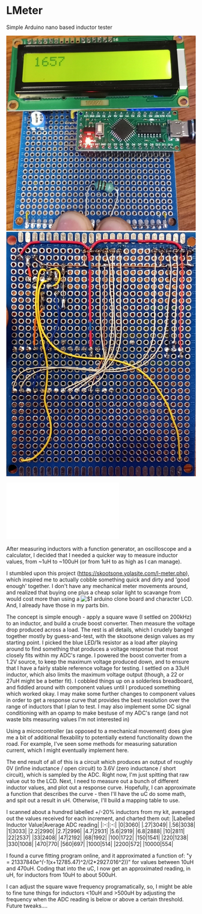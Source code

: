 # LMeter
Simple Arduino nano based inductor tester


![Prototype](20210511_145031.jpg "Prototype")
![Prototype_1](20210511_144249.jpg "Prototype Rear")

![Schematic](LMeter.pdf?raw=true "Schematic")

After measuring inductors with a function generator, an oscilloscope and a calculator, I decided that I needed a quicker way to measure inductor values, from ~1uH to ~100uH (or from 1uH to as high as I can manage).

I stumbled upon this project (https://skootsone.yolasite.com/l-meter.php), which inspired me to actually cobble something quick and dirty and 'good enough' together. I don't have any mechanical meter movements around, and realized that buying one plus a cheap solar light to scavange from would cost more than using a ![$1 arduino clone board](https://github.com/dbuezas/lgt8fx "LGT8F328p") and character LCD. And, I already have those in my parts bin.

The concept is simple enough - apply a square wave (I settled on 200kHz) to an inductor, and build a crude boost converter. Then measure the voltage drop produced across a load. The rest is all details, which I crudely banged together mostly by guess-and-test, with the skootsone design values as my starting point. I picked the blue LED/1k resistor as a load after playing around to find something that produces a voltage response that most closely fits within my ADC's range. I powered the boost converter from a 1.2V source, to keep the maximum voltage produced down, and to ensure that I have a fairly stable reference voltage for testing. I settled on a 33uH inductor, which also limits the maximum voltage output (though, a 22 or 27uH might be a better fit). I cobbled things up on a solderless breadboard, and fiddled around with component values until I produced something which worked okay. I may make some further changes to component values in order to get a response curve that provides the best resolution over the range of inductors that I plan to test. I may also implement some DC signal conditioning with an opamp to make bestuse of my ADC's range (and not waste bits measuring values I'm not interested in)

Using a microcontroller (as opposed to a mechanical movement) does give me a bit of additional flexability to potentially extend functionality down the road. For example, I've seen some methods for measuring saturation current, which I might eventually implement here.

The end result of all of this is a circuit which produces an output of roughly 0V (infine inductance / open circuit) to 3.6V (zero inductance / short circuit), which is sampled by the ADC. Right now, I'm just spitting that raw value out to the LCD. Next, I need to measure out a bunch of different inductor values, and plot out a response curve. Hopefully, I can approximate a function that describes the curve - then I'll have the uC do some math, and spit out a result in uH. Otherwise, I'll build a mapping table to use.

I scanned about a hundred labelled +/-20% inductors from my kit, averaged out the values received for each increment, and charted them out:
|Labelled Inductor Value|Average ADC reading|
|:-:|:-:|
|0|3060|
|.27|3049|
|.56|3038|
|1|3033|
|2.2|2990|
|2.7|2996|
|4.7|2931|
|5.6|2919|
|6.8|2888|
|10|2811|
|22|2537|
|33|2408|
|47|2192|
|68|1992|
|100|1722|
|150|1541|
|220|1238|
|330|1008|
|470|770|
|560|697|
|1000|514|
|2200|572|
|10000|554|

I found a curve fitting program online, and it approximated a function of: "y = 21337840*e^(-1*(x+12785.47)^2/(2*2927.016^2))" for values between 10uH and 470uH. Coding that into the uC, I now get an approximated reading, in uH, for inductors from 10uH to about 500uH.

I can adjust the square wave frequency programatically, so, I might be able to fine tune things for inductors <10uH and >500uH by adjusting the frequency when the ADC reading is below or above a certain threshold. Future tweaks....
